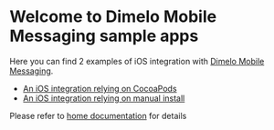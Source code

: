 # Welcome to Dimelo Mobile Messaging sample apps

Here you can find 2 examples of iOS integration with [Dimelo Mobile Messaging](http://mobile-messaging.dimelo.com).

- [An iOS integration relying on CocoaPods](https://github.com/dimelo/Dimelo-iOS-SampleApp/tree/master/CocoaPods%20Install)
- [An iOS integration relying on manual install](https://github.com/dimelo/Dimelo-iOS-SampleApp/tree/master/Manual%20Install)

Please refer to [home documentation](http://mobile-messaging.dimelo.com) for details
